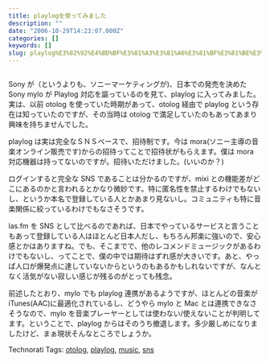 ```yaml
---
title: playlogを使ってみました
description: ""
date: "2006-10-29T14:23:07.000Z"
categories: []
keywords: []
slug: playlog%E3%82%92%E4%BD%BF%E3%81%A3%E3%81%A6%E3%81%BF%E3%81%BE%E3%81%97%E3%81%9F
---
```


![]()

Sony が（というよりも、ソニーマーケティングが)、日本での発売を決めた Sony mylo が Playlog 対応を謳っているのを見て、playlog に入ってみました。実は、以前 otolog を使っていた時期があって、otolog 経由で playlog という存在は知っていたのですが、その当時は otolog で満足していたのもあってあまり興味を持ちませんでした。

playlog は実は完全なＳＮＳベースで、招待制です。今は mora(ソニー主導の音楽オンライン販売です)からの招待ってことで招待状がもらえます。僕は mora 対応機器は持ってないのですが。招待いただけました。(いいのか？)

ログインすると完全な SNS であることは分かるのですが、mixi との機能差がどこにあるのかと言われるとかなり微妙です。特に匿名性を禁止するわけでもないし、というか本名で登録している人とかあまり見ないし。コミュニティも特に音楽関係に絞っているわけでもなさそうです。

las.fm を SNS として比べるのであれば、日本でやっているサービスと言うこともあって登録している人はほとんど日本人だし、もちろん邦楽に強いので、安心感とかはありますね。でも、そこまでで、他のレコメンドミュージックがあるわけでもないし、ってことで、僕の中では期待はずれ感が大きいです。あと、やっぱ人口が爆発点に達していないからというのもあるかもしれないですが、なんとなく活気がない寂しい感じが残るのがとっても残念。

前述したとおり、mylo でも playlog 連携があるようですが、ほとんどの音楽が iTunes(AAC)に最適化されているし、どうやら mylo と Mac とは連携できなさそうなので、mylo を音楽プレーヤーとしては使わない/使えないことが判明してます。ということで、playlog からはそのうち撤退します。多少厳しめになりましたけど、まぁ現状そんなところでしょうか。

Technorati Tags: [otolog](http://www.technorati.com/tag/otolog), [playlog](http://www.technorati.com/tag/playlog), [music](http://www.technorati.com/tag/music), [sns](http://www.technorati.com/tag/sns)
